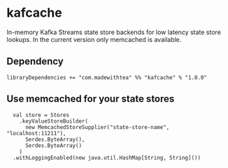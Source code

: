 # kafcache

In-memory Kafka Streams state store backends for low latency state store lookups. In the current version only memcached is available. 

## Dependency

```
libraryDependencies += "com.madewithtea" %% "kafcache" % "1.0.0" 
```

## Use memcached for your state stores

```
  val store = Stores
    .keyValueStoreBuilder(
      new MemcachedStoreSupplier("state-store-name", "localhost:11211"),
      Serdes.ByteArray(),
      Serdes.ByteArray()
    )
  .withLoggingEnabled(new java.util.HashMap[String, String]())
```
